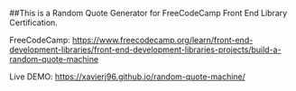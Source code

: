 ##This is a Random Quote Generator for FreeCodeCamp Front End Library Certification.

FreeCodeCamp: https://www.freecodecamp.org/learn/front-end-development-libraries/front-end-development-libraries-projects/build-a-random-quote-machine

Live DEMO: https://xavierj96.github.io/random-quote-machine/